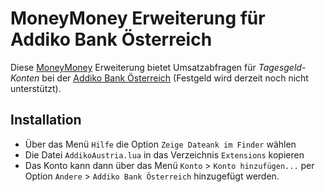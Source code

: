 # MoneyMoney Erweiterung für Addiko Bank Österreich

Diese [MoneyMoney](http://moneymoney-app.com) Erweiterung bietet Umsatzabfragen für _Tagesgeld-Konten_ bei der [Addiko Bank Österreich](https://www.addiko.at) (Festgeld wird derzeit noch nicht unterstützt).

## Installation

- Über das Menü `Hilfe` die Option `Zeige Dateank im Finder` wählen
- Die Datei `AddikoAustria.lua` in das Verzeichnis `Extensions` kopieren
- Das Konto kann dann über das Menü `Konto` > `Konto hinzufügen...` per Option `Andere` > `Addiko Bank Österreich` hinzugefügt werden.
